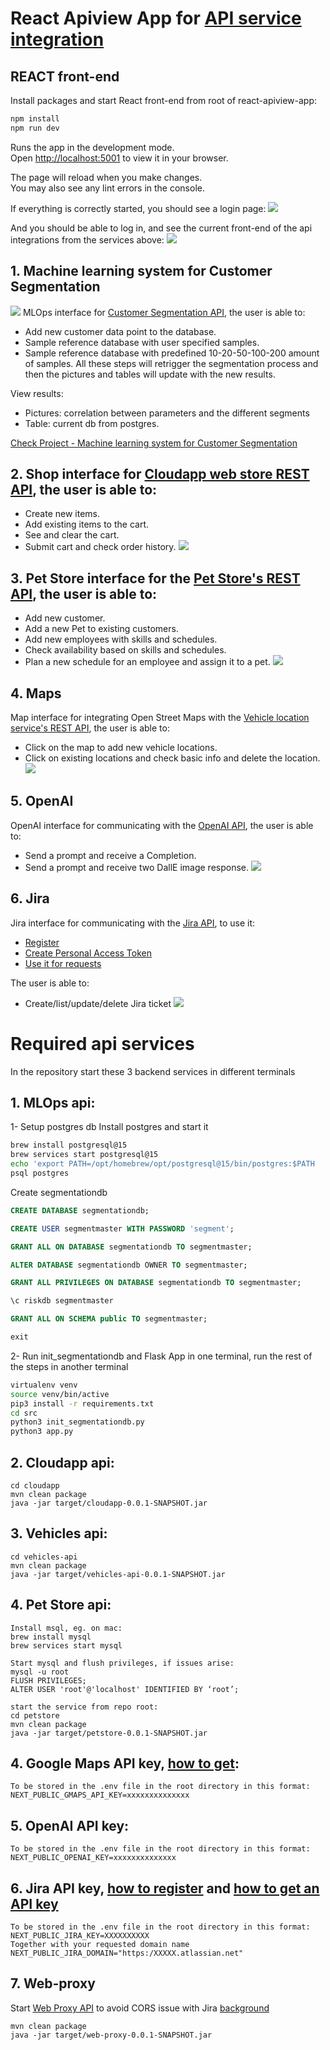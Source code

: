 # React Apiview App for [API service integration](#required-api-services)

## REACT front-end

Install packages and start React front-end from root of react-apiview-app:

```bash
npm install
npm run dev
```

Runs the app in the development mode.\
Open [http://localhost:5001](http://localhost:5001) to view it in your browser.

The page will reload when you make changes.\
You may also see any lint errors in the console.

If everything is correctly started, you should see a login page:
![](../../examples/react1.png)

And you should be able to log in, and see the current front-end of the api integrations from the services above:
![](../../examples/react2.png)

## 1. Machine learning system for Customer Segmentation  
![](../../examples/react8.png)
MLOps interface for [Customer Segmentation API](../../backend/ml-pipeline/README.md), the user is able to:
- Add new customer data point to the database.
- Sample reference database with user specified samples.
- Sample reference database with predefined 10-20-50-100-200 amount of samples.
   All these steps will retrigger the segmentation process and then the pictures and tables will update with the new results.

View results:
- Pictures: correlation between parameters and the different segments
- Table: current db from postgres.

[Check Project - Machine learning system for Customer Segmentation](Project6_Extra/README.md)

## 2. Shop interface for [Cloudapp web store REST API](../cloudapp/README.md), the user is able to:

- Create new items.
- Add existing items to the cart.
- See and clear the cart.
- Submit cart and check order history.
  ![](../../examples/react3.png)

## 3. Pet Store interface for the [Pet Store's REST API](../../backend/petstore/README.md), the user is able to:

- Add new customer.
- Add a new Pet to existing customers.
- Add new employees with skills and schedules.
- Check availability based on skills and schedules.
- Plan a new schedule for an employee and assign it to a pet.
  ![](../../examples/react4.png)

## 4.  Maps
Map interface for integrating Open Street Maps with the [Vehicle location service's REST API](../vehicles-api/README.md),
the user is able to:

- Click on the map to add new vehicle locations.
- Click on existing locations and check basic info and delete the location.
  ![](../../examples/react5.png)

## 5. OpenAI
OpenAI interface for communicating with
the [OpenAI API](https://platform.openai.com/docs/api-reference), the user is able to:

- Send a prompt and receive a Completion.
- Send a prompt and receive two DallE image response.
  ![](../../examples/react6.png)

## 6. Jira
Jira interface for communicating with
the [Jira API](https://platform.openai.com/docs/api-reference), to use it:
- [Register](https://www.atlassian.com/software/jira/free)
- [Create Personal Access Token](https://confluence.atlassian.com/enterprise/using-personal-access-tokens-1026032365.html)
- [Use it for requests](https://developer.atlassian.com/cloud/jira/platform/basic-auth-for-rest-apis/)

The user is able to:

- Create/list/update/delete Jira ticket
  ![](../../examples/react7.png)


# Required api services

In the repository start these 3 backend services in different terminals

## 1. MLOps api:

1- Setup postgres db
Install postgres and start it
```bash
brew install postgresql@15
brew services start postgresql@15
echo 'export PATH=/opt/homebrew/opt/postgresql@15/bin/postgres:$PATH  ' >> ~/.zshrc
psql postgres
```

Create segmentationdb

```sql
CREATE DATABASE segmentationdb;

CREATE USER segmentmaster WITH PASSWORD 'segment';

GRANT ALL ON DATABASE segmentationdb TO segmentmaster;

ALTER DATABASE segmentationdb OWNER TO segmentmaster;

GRANT ALL PRIVILEGES ON DATABASE segmentationdb TO segmentmaster;

\c riskdb segmentmaster

GRANT ALL ON SCHEMA public TO segmentmaster;

exit
```

2- Run init_segmentationdb and Flask App in one terminal, run the rest of the steps in another terminal
```bash
virtualenv venv
source venv/bin/active
pip3 install -r requirements.txt
cd src
python3 init_segmentationdb.py
python3 app.py
```

## 2. Cloudapp api:

```
cd cloudapp
mvn clean package
java -jar target/cloudapp-0.0.1-SNAPSHOT.jar
```

## 3. Vehicles api:

```
cd vehicles-api
mvn clean package
java -jar target/vehicles-api-0.0.1-SNAPSHOT.jar
```

## 4. Pet Store api:

```
Install msql, eg. on mac:
brew install mysql
brew services start mysql

Start mysql and flush privileges, if issues arise:
mysql -u root    
FLUSH PRIVILEGES;
ALTER USER 'root'@'localhost' IDENTIFIED BY ‘root’;

start the service from repo root:
cd petstore
mvn clean package
java -jar target/petstore-0.0.1-SNAPSHOT.jar
```

## 4. Google Maps API key, [how to get](https://developers.google.com/maps/documentation/embed/get-api-key):

```
To be stored in the .env file in the root directory in this format:
NEXT_PUBLIC_GMAPS_API_KEY=xxxxxxxxxxxxxx
```

## 5. OpenAI API key:

```
To be stored in the .env file in the root directory in this format:
NEXT_PUBLIC_OPENAI_KEY=xxxxxxxxxxxxxx
```
## 6. Jira API key, [how to register](https://www.atlassian.com/software/jira/free) and [how to get an API key](https://support.atlassian.com/atlassian-account/docs/manage-api-tokens-for-your-atlassian-account/)

```
To be stored in the .env file in the root directory in this format:
NEXT_PUBLIC_JIRA_KEY=XXXXXXXXXX
Together with your requested domain name
NEXT_PUBLIC_JIRA_DOMAIN="https:/XXXXX.atlassian.net"
```
## 7. Web-proxy
Start [Web Proxy API](../../backend/web-proxy/README.md) to avoid CORS issue with Jira [background](https://jira.atlassian.com/browse/JRASERVER-59101?focusedCommentId=2406855&page=com.atlassian.jira.plugin.system.issuetabpanels%3Acomment-tabpanel#comment-2406855)
```
mvn clean package
java -jar target/web-proxy-0.0.1-SNAPSHOT.jar
```



